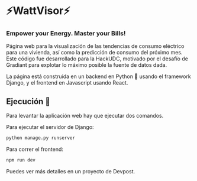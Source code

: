 # ⚡WattVisor⚡
### Empower your Energy. Master your Bills!
Página web para la visualización de las tendencias de consumo eléctrico para una vivienda, así como la predicción de consumo del próximo mes. Este código fue desarrollado para la HackUDC, motivado por el desafío de Gradiant para explotar lo máximo posible la fuente de datos dada.

La página está construída en un backend en Python 🐍 usando el framework Django, y el frontend en Javascript usando React.

## Ejecución 🚀

Para levantar la aplicación web hay que ejecutar dos comandos.

Para ejecutar el servidor de Django:

```bash
python manage.py runserver
```

Para correr el frontend:

```bash
npm run dev
```

Puedes ver más detalles en un proyecto de Devpost.



